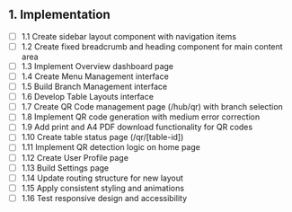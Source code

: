 ## 1. Implementation
- [ ] 1.1 Create sidebar layout component with navigation items
- [ ] 1.2 Create fixed breadcrumb and heading component for main content area
- [ ] 1.3 Implement Overview dashboard page
- [ ] 1.4 Create Menu Management interface
- [ ] 1.5 Build Branch Management interface
- [ ] 1.6 Develop Table Layouts interface
- [ ] 1.7 Create QR Code management page (/hub/qr) with branch selection
- [ ] 1.8 Implement QR code generation with medium error correction
- [ ] 1.9 Add print and A4 PDF download functionality for QR codes
- [ ] 1.10 Create table status page (/qr/[table-id])
- [ ] 1.11 Implement QR detection logic on home page
- [ ] 1.12 Create User Profile page
- [ ] 1.13 Build Settings page
- [ ] 1.14 Update routing structure for new layout
- [ ] 1.15 Apply consistent styling and animations
- [ ] 1.16 Test responsive design and accessibility